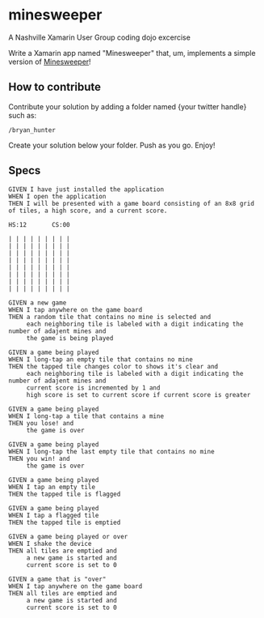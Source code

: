 minesweeper
===========

A Nashville Xamarin User Group coding dojo excercise

Write a Xamarin app named "Minesweeper" that, um, implements a simple version of [Minesweeper](http://en.wikipedia.org/wiki/Minesweeper_(video_game))!

How to contribute
-----------------
Contribute your solution by adding a folder named {your twitter handle} such as:

````
/bryan_hunter
````

Create your solution below your folder. Push as you go. Enjoy!


Specs
-----

````
GIVEN I have just installed the application
WHEN I open the application
THEN I will be presented with a game board consisting of an 8x8 grid of tiles, a high score, and a current score.

HS:12       CS:00

| | | | | | | | |
| | | | | | | | |
| | | | | | | | |
| | | | | | | | |
| | | | | | | | |
| | | | | | | | |
| | | | | | | | |
| | | | | | | | |

GIVEN a new game
WHEN I tap anywhere on the game board
THEN a random tile that contains no mine is selected and
     each neighboring tile is labeled with a digit indicating the number of adajent mines and
     the game is being played

GIVEN a game being played
WHEN I long-tap an empty tile that contains no mine
THEN the tapped tile changes color to shows it's clear and
     each neighboring tile is labeled with a digit indicating the number of adajent mines and
     current score is incremented by 1 and
     high score is set to current score if current score is greater

GIVEN a game being played
WHEN I long-tap a tile that contains a mine
THEN you lose! and
     the game is over

GIVEN a game being played
WHEN I long-tap the last empty tile that contains no mine
THEN you win! and
     the game is over

GIVEN a game being played
WHEN I tap an empty tile
THEN the tapped tile is flagged

GIVEN a game being played
WHEN I tap a flagged tile
THEN the tapped tile is emptied

GIVEN a game being played or over
WHEN I shake the device
THEN all tiles are emptied and
     a new game is started and
     current score is set to 0

GIVEN a game that is "over"
WHEN I tap anywhere on the game board
THEN all tiles are emptied and
     a new game is started and
     current score is set to 0
````
